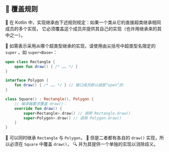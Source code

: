 ## 🔄 覆盖规则

🌳 在 Kotlin 中，实现继承由下述规则规定：如果一个类从它的直接超类继承相同成员的多个实现，
它必须覆盖这个成员并提供其自己的实现（也许用继承来的其中之一）。

🔗 如需表示采用从哪个超类型继承的实现，请使用由尖括号中超类型名限定的 `super`
，如 `super<Base>`：

```kotlin
open class Rectangle {
    open fun draw() { /* …… */ }
}

interface Polygon {
    fun draw() { /* …… */ } // 接口成员默认就是“open”的
}

class Square() : Rectangle(), Polygon {
    // 编译器要求覆盖 draw()：
    override fun draw() {
        super<Rectangle>.draw() // 调用 Rectangle.draw()
        super<Polygon>.draw() // 调用 Polygon.draw()
    }
}
```

🔀 可以同时继承 `Rectangle` 与 `Polygon`，
🎨 但是二者都有各自的 `draw()` 实现，所以必须在 `Square` 中覆盖 `draw()`，
🔍 并为其提供一个单独的实现以消除歧义。